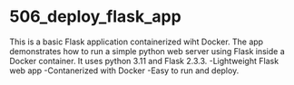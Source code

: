 # 506_deploy_flask_app
This is a basic Flask application containerized wiht Docker. The app demonstrates how to run a simple python web server using Flask inside a Docker container. It uses python 3.11 and Flask 2.3.3.
  -Lightweight Flask web app
  -Contanerized with Docker
  -Easy to run and deploy.
